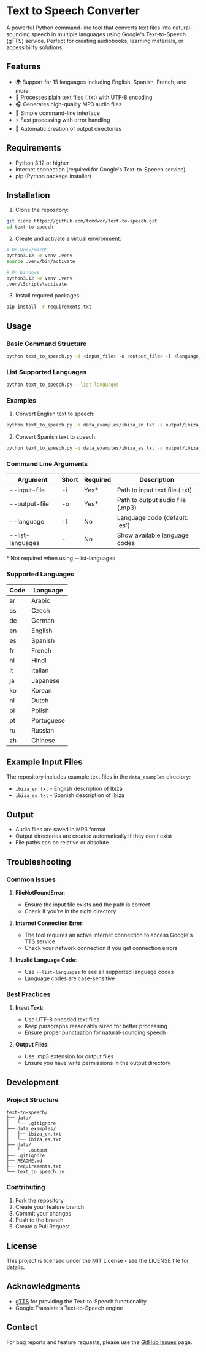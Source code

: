 # Text to Speech Converter

A powerful Python command-line tool that converts text files into natural-sounding speech in multiple languages using Google's Text-to-Speech (gTTS) service. Perfect for creating audiobooks, learning materials, or accessibility solutions.

## Features

- 🌍 Support for 15 languages including English, Spanish, French, and more
- 📝 Processes plain text files (.txt) with UTF-8 encoding
- 🎧 Generates high-quality MP3 audio files
- 🚀 Simple command-line interface
- ⚡ Fast processing with error handling
- 📁 Automatic creation of output directories

## Requirements

- Python 3.12 or higher
- Internet connection (required for Google's Text-to-Speech service)
- pip (Python package installer)

## Installation

1. Clone the repository:
```bash
git clone https://github.com/tomdwor/text-to-speech.git
cd text-to-speech
```

2. Create and activate a virtual environment:
```bash
# On Unix/macOS
python3.12 -m venv .venv
source .venv/bin/activate

# On Windows
python3.12 -m venv .venv
.venv\Scripts\activate
```

3. Install required packages:
```bash
pip install -r requirements.txt
```

## Usage

### Basic Command Structure
```bash
python text_to_speech.py -i <input_file> -o <output_file> -l <language_code>
```

### List Supported Languages
```bash
python text_to_speech.py --list-languages
```

### Examples

1. Convert English text to speech:
```bash
python text_to_speech.py -i data_examples/ibiza_en.txt -o output/ibiza_en.mp3 -l en
```

2. Convert Spanish text to speech:
```bash
python text_to_speech.py -i data_examples/ibiza_es.txt -o output/ibiza_es.mp3 -l es
```

### Command Line Arguments

| Argument | Short | Required | Description |
|----------|--------|----------|-------------|
| --input-file | -i | Yes* | Path to input text file (.txt) |
| --output-file | -o | Yes* | Path to output audio file (.mp3) |
| --language | -l | No | Language code (default: 'es') |
| --list-languages | - | No | Show available language codes |

\* Not required when using --list-languages

### Supported Languages

| Code | Language |
|------|----------|
| ar | Arabic |
| cs | Czech |
| de | German |
| en | English |
| es | Spanish |
| fr | French |
| hi | Hindi |
| it | Italian |
| ja | Japanese |
| ko | Korean |
| nl | Dutch |
| pl | Polish |
| pt | Portuguese |
| ru | Russian |
| zh | Chinese |

## Example Input Files

The repository includes example text files in the `data_examples` directory:

- `ibiza_en.txt` - English description of Ibiza
- `ibiza_es.txt` - Spanish description of Ibiza

## Output

- Audio files are saved in MP3 format
- Output directories are created automatically if they don't exist
- File paths can be relative or absolute

## Troubleshooting

### Common Issues

1. **FileNotFoundError**: 
   - Ensure the input file exists and the path is correct
   - Check if you're in the right directory

2. **Internet Connection Error**:
   - The tool requires an active internet connection to access Google's TTS service
   - Check your network connection if you get connection errors

3. **Invalid Language Code**:
   - Use `--list-languages` to see all supported language codes
   - Language codes are case-sensitive

### Best Practices

1. **Input Text**:
   - Use UTF-8 encoded text files
   - Keep paragraphs reasonably sized for better processing
   - Ensure proper punctuation for natural-sounding speech

2. **Output Files**:
   - Use .mp3 extension for output files
   - Ensure you have write permissions in the output directory

## Development

### Project Structure
```
text-to-speech/
├── data/
│   └── .gitignore
├── data_examples/
│   ├── ibiza_en.txt
│   └── ibiza_es.txt
├── data/
│   └── .output
├── .gitignore
├── README.md
├── requirements.txt
└── text_to_speech.py
```

### Contributing

1. Fork the repository
2. Create your feature branch
3. Commit your changes
4. Push to the branch
5. Create a Pull Request

## License

This project is licensed under the MIT License - see the LICENSE file for details.

## Acknowledgments

- [gTTS](https://github.com/pndurette/gTTS) for providing the Text-to-Speech functionality
- Google Translate's Text-to-Speech engine

## Contact

For bug reports and feature requests, please use the [GitHub Issues](https://github.com/tomdwor/text-to-speech/issues) page.